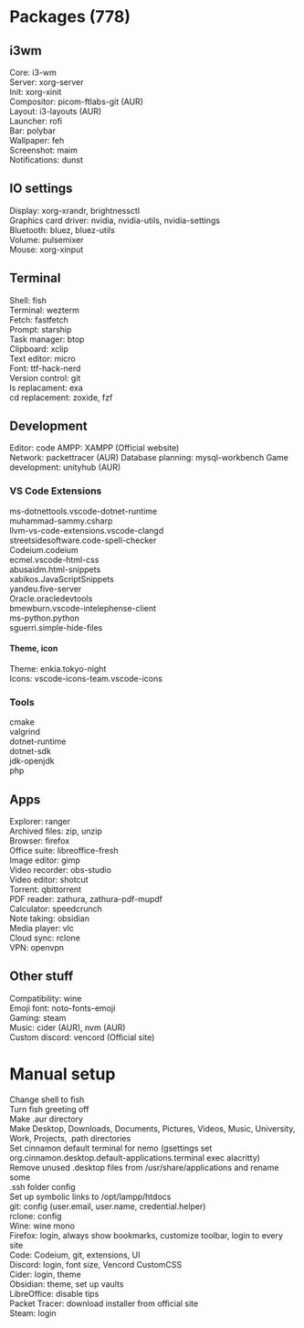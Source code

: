 # Packages (778)  
## i3wm  
Core: i3-wm  
Server: xorg-server  
Init: xorg-xinit  
Compositor: picom-ftlabs-git (AUR)  
Layout: i3-layouts (AUR)  
Launcher: rofi  
Bar: polybar  
Wallpaper: feh  
Screenshot: maim  
Notifications: dunst  
## IO settings  
Display: xorg-xrandr, brightnessctl  
Graphics card driver: nvidia, nvidia-utils, nvidia-settings  
Bluetooth: bluez, bluez-utils  
Volume: pulsemixer  
Mouse: xorg-xinput  
## Terminal  
Shell: fish  
Terminal: wezterm  
Fetch: fastfetch  
Prompt: starship  
Task manager: btop  
Clipboard: xclip  
Text editor: micro  
Font: ttf-hack-nerd  
Version control: git  
ls replacament: exa  
cd replacement: zoxide, fzf  
## Development  
Editor: code 
AMPP: XAMPP (Official website)  
Network: packettracer (AUR)
Database planning: mysql-workbench
Game development: unityhub (AUR)  
### VS Code Extensions  
ms-dotnettools.vscode-dotnet-runtime  
muhammad-sammy.csharp  
llvm-vs-code-extensions.vscode-clangd  
streetsidesoftware.code-spell-checker  
Codeium.codeium  
ecmel.vscode-html-css  
abusaidm.html-snippets  
xabikos.JavaScriptSnippets  
yandeu.five-server  
Oracle.oracledevtools  
bmewburn.vscode-intelephense-client  
ms-python.python  
sguerri.simple-hide-files  
#### Theme, icon  
Theme: enkia.tokyo-night  
Icons: vscode-icons-team.vscode-icons  
### Tools  
cmake  
valgrind  
dotnet-runtime  
dotnet-sdk  
jdk-openjdk  
php  
## Apps  
Explorer: ranger  
Archived files: zip, unzip   
Browser: firefox  
Office suite: libreoffice-fresh  
Image editor: gimp  
Video recorder: obs-studio  
Video editor: shotcut  
Torrent: qbittorrent  
PDF reader: zathura, zathura-pdf-mupdf  
Calculator: speedcrunch  
Note taking: obsidian  
Media player: vlc  
Cloud sync: rclone  
VPN: openvpn  
## Other stuff  
Compatibility: wine  
Emoji font: noto-fonts-emoji  
Gaming: steam  
Music: cider (AUR), nvm (AUR)  
Custom discord: vencord (Official site)  
# Manual setup  
Change shell to fish  
Turn fish greeting off  
Make .aur directory  
Make Desktop, Downloads, Documents, Pictures, Videos, Music, University, Work, Projects, .path directories  
Set cinnamon default terminal for nemo (gsettings set org.cinnamon.desktop.default-applications.terminal exec alacritty)  
Remove unused .desktop files from /usr/share/applications and rename some  
.ssh folder config  
Set up symbolic links to /opt/lampp/htdocs  
git: config (user.email, user.name, credential.helper)  
rclone: config  
Wine: wine mono  
Firefox: login, always show bookmarks, customize toolbar, login to every site  
Code: Codeium, git, extensions, UI  
Discord: login, font size, Vencord CustomCSS  
Cider: login, theme  
Obsidian: theme, set up vaults  
LibreOffice: disable tips  
Packet Tracer: download installer from official site  
Steam: login  
